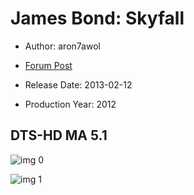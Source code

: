 # James Bond: Skyfall

* Author: aron7awol

* [Forum Post](https://www.avsforum.com/threads/bass-eq-for-filtered-movies.2995212/post-56921284)

* Release Date: 2013-02-12
* Production Year: 2012

## DTS-HD MA 5.1

![img 0](https://i.imgur.com/rlIWeze.jpg)

![img 1](https://i.imgur.com/ysxUIWk.png)

